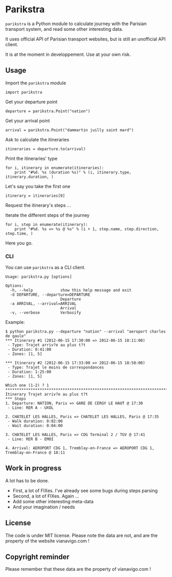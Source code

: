 # Parikstra

`parikstra` is a Python module to calculate journey with the Parisian transport system, and read some other interesting data.

It uses official API of Parisian transport websites, but is still an unofficial API client.

It is at the moment in developpement. Use at your own risk.

## Usage

Import the `parikstra` module
    
    import parikstra

Get your departure point

    departure = parikstra.Point("nation")

Get your arrival point
    
    arrival = parikstra.Point("dammartin juilly saint mard")

Ask to calculate the itineraries

    itineraries = departure.to(arrival)

Print the itineraries' type

    for i, itinerary in enumerate(itineraries):
        print "#%d. %s (duration %s)" % (i, itinerary.type, itinerary.duration, )

Let's say you take the first one

    itinerary = itineraries[0]

Request the itinerary's steps ...

Iterate the different steps of the journey

    for i, step in enumerate(itinerary):
        print "#%d. %s => %s @ %s" % (i + 1, step.name, step.direction, step.time, )

Here you go.

### CLI

You can use `parikstra` as a CLI client.

    Usage: parikstra.py [options]

    Options:
      -h, --help            show this help message and exit
      -d DEPARTURE, --departure=DEPARTURE
                            Departure
      -a ARRIVAL, --arrival=ARRIVAL
                            Arrival
      -v, --verbose         Verbosify

Example:

    $ python parikstra.py --departure "nation" --arrival "aeroport charles de gaule"
    *** Itinerary #1 (2012-06-15 17:30:00 => 2012-06-15 18:11:00)
     - Type: Trajet arriv?e au plus t?t
     - Duration: 0:41:00
     - Zones: [1, 5]

    *** Itinerary #2 (2012-06-15 17:33:00 => 2012-06-15 18:58:00)
     - Type: Trajet le moins de correspondances
     - Duration: 1:25:00
     - Zones: [1, 5]

    Which one (1-2) ? 1
    ********************************************************************************
    Itinerary Trajet arriv?e au plus t?t
    *** Steps
    1. Departure: NATION, Paris => GARE DE CERGY LE HAUT @ 17:30
     - Line: RER A - UXOL

    2. CHATELET LES HALLES, Paris => CHATELET LES HALLES, Paris @ 17:35
     - Walk duration: 0:02:00
     - Wait duration: 0:04:00

    3. CHATELET LES HALLES, Paris => CDG Terminal 2 / TGV @ 17:41
     - Line: RER B - EMOI

    4. Arrival: AEROPORT CDG 1, Tremblay-en-France => AEROPORT CDG 1, Tremblay-en-France @ 18:11

## Work in progress

A lot has to be done.

- First, a lot of FIXes. I've already see some bugs during steps parsing
- Second, a lot of FIXes. Again ...
- Add some other interesting meta-data
- And your imagination / needs

## License

The code is under MIT license. Please note the data are not, and are the property of the website vianavigo.com !

## Copyright reminder

Please remember that these data are the property of vianavigo.com !

